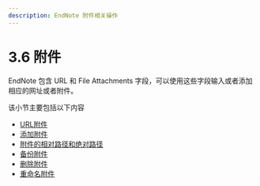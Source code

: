 ```yaml
---
description: EndNote 附件相关操作
---
```


# 3.6 附件

EndNote 包含 URL 和 File Attachments 字段，可以使用这些字段输入或者添加相应的网址或者附件。

该小节主要包括以下内容

* [URL附件](url-lan-mu.md)
* [添加附件](linking-a-file-to-an-endnote-reference.md)
* [附件的相对路径和绝对路径](selecting-relative-path-or-absolute-path-for-file-attachments.md)
* [备份附件](saving-a-copy-of-an-attached-file.md)
* [删除附件](removing-a-linked-file-from-file-attachments.md)
* [重命名附件](removing-a-linked-file-from-file-attachments.md)



